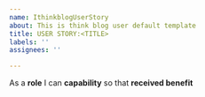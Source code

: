 ```yaml
---
name: IthinkblogUserStory
about: This is think blog user default template
title: USER STORY:<TITLE>
labels: ''
assignees: ''

---
```


As a **role** I can **capability** so that **received benefit**
